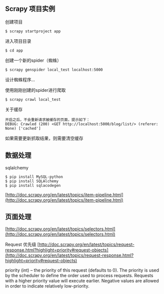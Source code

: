 ## Scrapy 项目实例

创建项目
```
$ scrapy startproject app
```

进入项目目录
```
$ cd app
```

创建一个新的spider（蜘蛛）
```
$ scrapy genspider local_test localhost:5000
```

设计蜘蛛程序...

使用刚刚创建的spider进行爬取
```
$ scrapy crawl local_test
```

关于缓存
```
开启之后，不会重新请求被缓存的页面，提示如下：
DEBUG: Crawled (200) <GET http://localhost:5000/blog/list/> (referer: None) ['cached']
```

如果需要更新抓取结果，则需要清空缓存


## 数据处理

sqlalchemy

```
$ pip install MySQL-python
$ pip install SQLAlchemy
$ pip install sqlacodegen
```
[http://doc.scrapy.org/en/latest/topics/item-pipeline.html](http://doc.scrapy.org/en/latest/topics/item-pipeline.html)


## 页面处理
[http://doc.scrapy.org/en/latest/topics/selectors.html](http://doc.scrapy.org/en/latest/topics/selectors.html)

Request 优先级
[http://doc.scrapy.org/en/latest/topics/request-response.html?highlight=priority#request-objects](http://doc.scrapy.org/en/latest/topics/request-response.html?highlight=priority#request-objects)

priority (int) – the priority of this request (defaults to 0).
The priority is used by the scheduler to define the order used to process requests.
Requests with a higher priority value will execute earlier.
Negative values are allowed in order to indicate relatively low-priority.
